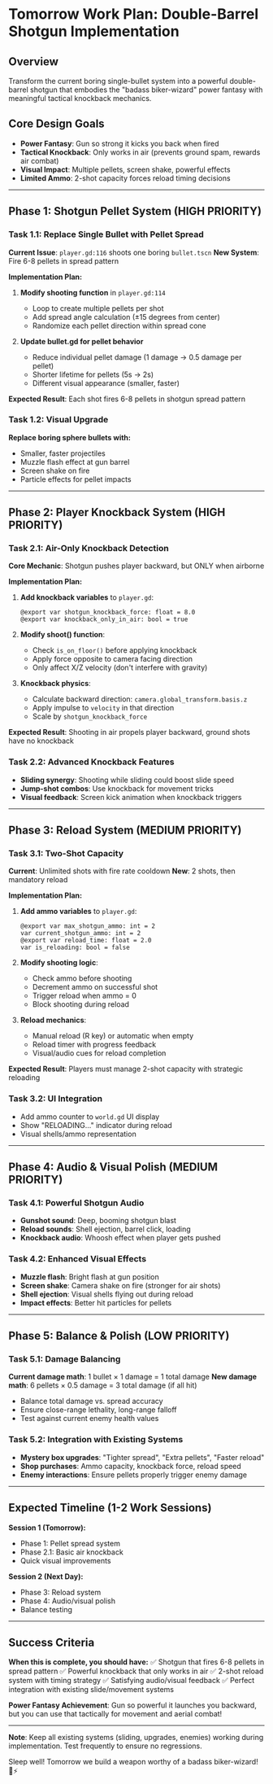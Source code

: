 # Tomorrow Work Plan: Double-Barrel Shotgun Implementation

## Overview
Transform the current boring single-bullet system into a powerful double-barrel shotgun that embodies the "badass biker-wizard" power fantasy with meaningful tactical knockback mechanics.

## Core Design Goals
- **Power Fantasy**: Gun so strong it kicks you back when fired
- **Tactical Knockback**: Only works in air (prevents ground spam, rewards air combat)
- **Visual Impact**: Multiple pellets, screen shake, powerful effects
- **Limited Ammo**: 2-shot capacity forces reload timing decisions

---

## Phase 1: Shotgun Pellet System (HIGH PRIORITY)

### Task 1.1: Replace Single Bullet with Pellet Spread
**Current Issue**: `player.gd:116` shoots one boring `bullet.tscn`
**New System**: Fire 6-8 pellets in spread pattern

**Implementation Plan:**
1. **Modify shooting function** in `player.gd:114`
   - Loop to create multiple pellets per shot
   - Add spread angle calculation (±15 degrees from center)
   - Randomize each pellet direction within spread cone

2. **Update bullet.gd for pellet behavior**
   - Reduce individual pellet damage (1 damage → 0.5 damage per pellet)
   - Shorter lifetime for pellets (5s → 2s)
   - Different visual appearance (smaller, faster)

**Expected Result**: Each shot fires 6-8 pellets in shotgun spread pattern

### Task 1.2: Visual Upgrade
**Replace boring sphere bullets with:**
- Smaller, faster projectiles
- Muzzle flash effect at gun barrel
- Screen shake on fire
- Particle effects for pellet impacts

---

## Phase 2: Player Knockback System (HIGH PRIORITY)

### Task 2.1: Air-Only Knockback Detection
**Core Mechanic**: Shotgun pushes player backward, but ONLY when airborne

**Implementation Plan:**
1. **Add knockback variables** to `player.gd`:
   ```gdscript
   @export var shotgun_knockback_force: float = 8.0
   @export var knockback_only_in_air: bool = true
   ```

2. **Modify shoot() function**:
   - Check `is_on_floor()` before applying knockback
   - Apply force opposite to camera facing direction
   - Only affect X/Z velocity (don't interfere with gravity)

3. **Knockback physics**:
   - Calculate backward direction: `camera.global_transform.basis.z`
   - Apply impulse to `velocity` in that direction
   - Scale by `shotgun_knockback_force`

**Expected Result**: Shooting in air propels player backward, ground shots have no knockback

### Task 2.2: Advanced Knockback Features
- **Sliding synergy**: Shooting while sliding could boost slide speed
- **Jump-shot combos**: Use knockback for movement tricks
- **Visual feedback**: Screen kick animation when knockback triggers

---

## Phase 3: Reload System (MEDIUM PRIORITY)

### Task 3.1: Two-Shot Capacity
**Current**: Unlimited shots with fire rate cooldown
**New**: 2 shots, then mandatory reload

**Implementation Plan:**
1. **Add ammo variables** to `player.gd`:
   ```gdscript
   @export var max_shotgun_ammo: int = 2
   var current_shotgun_ammo: int = 2
   @export var reload_time: float = 2.0
   var is_reloading: bool = false
   ```

2. **Modify shooting logic**:
   - Check ammo before shooting
   - Decrement ammo on successful shot
   - Trigger reload when ammo = 0
   - Block shooting during reload

3. **Reload mechanics**:
   - Manual reload (R key) or automatic when empty
   - Reload timer with progress feedback
   - Visual/audio cues for reload completion

**Expected Result**: Players must manage 2-shot capacity with strategic reloading

### Task 3.2: UI Integration
- Add ammo counter to `world.gd` UI display
- Show "RELOADING..." indicator during reload
- Visual shells/ammo representation

---

## Phase 4: Audio & Visual Polish (MEDIUM PRIORITY)

### Task 4.1: Powerful Shotgun Audio
- **Gunshot sound**: Deep, booming shotgun blast
- **Reload sounds**: Shell ejection, barrel click, loading
- **Knockback audio**: Whoosh effect when player gets pushed

### Task 4.2: Enhanced Visual Effects
- **Muzzle flash**: Bright flash at gun position
- **Screen shake**: Camera shake on fire (stronger for air shots)
- **Shell ejection**: Visual shells flying out during reload
- **Impact effects**: Better hit particles for pellets

---

## Phase 5: Balance & Polish (LOW PRIORITY)

### Task 5.1: Damage Balancing
**Current damage math**: 1 bullet × 1 damage = 1 total damage
**New damage math**: 6 pellets × 0.5 damage = 3 total damage (if all hit)

- Balance total damage vs. spread accuracy
- Ensure close-range lethality, long-range falloff
- Test against current enemy health values

### Task 5.2: Integration with Existing Systems
- **Mystery box upgrades**: "Tighter spread", "Extra pellets", "Faster reload"
- **Shop purchases**: Ammo capacity, knockback force, reload speed
- **Enemy interactions**: Ensure pellets properly trigger enemy damage

---

## Expected Timeline (1-2 Work Sessions)

**Session 1 (Tomorrow):**
- Phase 1: Pellet spread system
- Phase 2.1: Basic air knockback
- Quick visual improvements

**Session 2 (Next Day):**
- Phase 3: Reload system
- Phase 4: Audio/visual polish
- Balance testing

---

## Success Criteria

**When this is complete, you should have:**
✅ Shotgun that fires 6-8 pellets in spread pattern
✅ Powerful knockback that only works in air
✅ 2-shot reload system with timing strategy
✅ Satisfying audio/visual feedback
✅ Perfect integration with existing slide/movement systems

**Power Fantasy Achievement**: Gun so powerful it launches you backward, but you can use that tactically for movement and aerial combat!

---

**Note**: Keep all existing systems (sliding, upgrades, enemies) working during implementation. Test frequently to ensure no regressions.

Sleep well! Tomorrow we build a weapon worthy of a badass biker-wizard! 🔫⚡